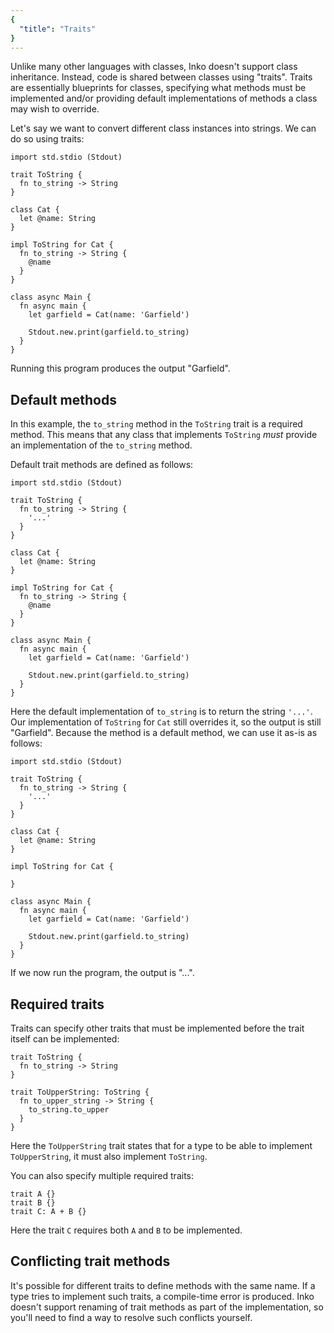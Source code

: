 ```yaml
---
{
  "title": "Traits"
}
---
```


Unlike many other languages with classes, Inko doesn't support class
inheritance. Instead, code is shared between classes using "traits". Traits are
essentially blueprints for classes, specifying what methods must be implemented
and/or providing default implementations of methods a class may wish to
override.

Let's say we want to convert different class instances into strings. We can do
so using traits:

```inko
import std.stdio (Stdout)

trait ToString {
  fn to_string -> String
}

class Cat {
  let @name: String
}

impl ToString for Cat {
  fn to_string -> String {
    @name
  }
}

class async Main {
  fn async main {
    let garfield = Cat(name: 'Garfield')

    Stdout.new.print(garfield.to_string)
  }
}
```

Running this program produces the output "Garfield".

## Default methods

In this example, the `to_string` method in the `ToString` trait is a required
method. This means that any class that implements `ToString` _must_ provide an
implementation of the `to_string` method.

Default trait methods are defined as follows:

```inko
import std.stdio (Stdout)

trait ToString {
  fn to_string -> String {
    '...'
  }
}

class Cat {
  let @name: String
}

impl ToString for Cat {
  fn to_string -> String {
    @name
  }
}

class async Main {
  fn async main {
    let garfield = Cat(name: 'Garfield')

    Stdout.new.print(garfield.to_string)
  }
}
```

Here the default implementation of `to_string` is to return the string `'...'`.
Our implementation of `ToString` for `Cat` still overrides it, so the output is
still "Garfield". Because the method is a default method, we can use it as-is as
follows:

```inko
import std.stdio (Stdout)

trait ToString {
  fn to_string -> String {
    '...'
  }
}

class Cat {
  let @name: String
}

impl ToString for Cat {

}

class async Main {
  fn async main {
    let garfield = Cat(name: 'Garfield')

    Stdout.new.print(garfield.to_string)
  }
}
```

If we now run the program, the output is "...".

## Required traits

Traits can specify other traits that must be implemented before the trait itself
can be implemented:

```inko
trait ToString {
  fn to_string -> String
}

trait ToUpperString: ToString {
  fn to_upper_string -> String {
    to_string.to_upper
  }
}
```

Here the `ToUpperString` trait states that for a type to be able to implement
`ToUpperString`, it must also implement `ToString`.

You can also specify multiple required traits:

```inko
trait A {}
trait B {}
trait C: A + B {}
```

Here the trait `C` requires both `A` and `B` to be implemented.

## Conflicting trait methods

It's possible for different traits to define methods with the same name. If a
type tries to implement such traits, a compile-time error is produced. Inko
doesn't support renaming of trait methods as part of the implementation, so
you'll need to find a way to resolve such conflicts yourself.
